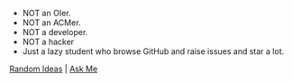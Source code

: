 - NOT an OIer.
- NOT an ACMer.
- NOT a developer.
- NOT a hacker
- Just a lazy student who browse GitHub and raise issues and star a lot.

[Random Ideas](./ideas.md) | [Ask Me](https://github.com/ZeroAurora/ZeroAurora/issues)
